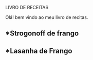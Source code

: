 
LIVRO DE RECEITAS

Olá! bem vindo ao meu livro de recitas.

##  *Strogonoff de frango
## *Lasanha de Frango

